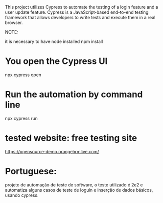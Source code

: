 This project utilizes Cypress to automate the testing of a login feature and a user update feature. Cypress is a JavaScript-based end-to-end testing framework that allows developers to write tests and execute them in a real browser.

NOTE:

it is necessary to have node installed
npm install 
# You open the Cypress UI
npx cypress open

# Run the automation by command line
npx cypress run

# tested website: free testing site
https://opensource-demo.orangehrmlive.com/ 

# Portuguese: 
projeto de automação de teste de software, o teste utilizado é 2e2 e automatiza alguns casos de teste de loguin e inserção de dados básicos,  usando cypress. 